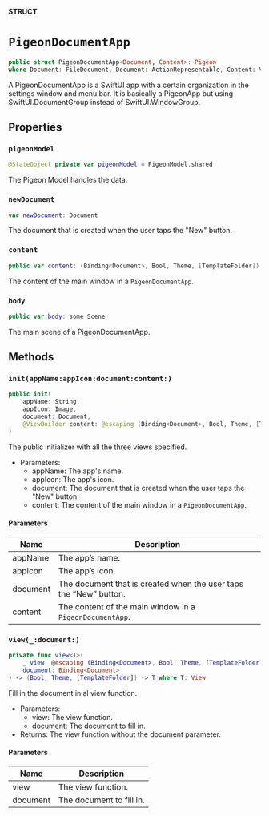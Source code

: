 **STRUCT**

# `PigeonDocumentApp`

```swift
public struct PigeonDocumentApp<Document, Content>: Pigeon
where Document: FileDocument, Document: ActionRepresentable, Content: View
```

A PigeonDocumentApp is a SwiftUI app with a certain organization in the settings window and menu bar.
It is basically a PigeonApp but using SwiftUI.DocumentGroup instead of SwiftUI.WindowGroup.

## Properties
### `pigeonModel`

```swift
@StateObject private var pigeonModel = PigeonModel.shared
```

The Pigeon Model handles the data.

### `newDocument`

```swift
var newDocument: Document
```

The document that is created when the user taps the "New" button.

### `content`

```swift
public var content: (Binding<Document>, Bool, Theme, [TemplateFolder]) -> Content
```

The content of the main window in a ``PigeonDocumentApp``.

### `body`

```swift
public var body: some Scene
```

The main scene of a PigeonDocumentApp.

## Methods
### `init(appName:appIcon:document:content:)`

```swift
public init(
    appName: String,
    appIcon: Image,
    document: Document,
    @ViewBuilder content: @escaping (Binding<Document>, Bool, Theme, [TemplateFolder]) -> Content
)
```

The public initializer with all the three views specified.
- Parameters:
  - appName: The app's name.
  - appIcon: The app's icon.
  - document: The document that is created when the user taps the "New" button.
  - content: The content of the main window in a ``PigeonDocumentApp``.

#### Parameters

| Name | Description |
| ---- | ----------- |
| appName | The app’s name. |
| appIcon | The app’s icon. |
| document | The document that is created when the user taps the “New” button. |
| content | The content of the main window in a `PigeonDocumentApp`. |

### `view(_:document:)`

```swift
private func view<T>(
    _ view: @escaping (Binding<Document>, Bool, Theme, [TemplateFolder]) -> T,
    document: Binding<Document>
) -> (Bool, Theme, [TemplateFolder]) -> T where T: View
```

Fill in the document in al view function.
- Parameters:
  - view: The view function.
  - document: The document to fill in.
- Returns: The view function without the document parameter.

#### Parameters

| Name | Description |
| ---- | ----------- |
| view | The view function. |
| document | The document to fill in. |